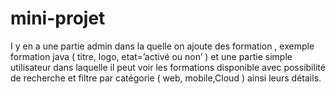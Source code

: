 # mini-projet
I y en a une partie admin dans la quelle on ajoute des formation , exemple formation java ( titre, logo, etat=’activé ou non’ )  et une partie simple utilisateur dans laquelle il peut voir les formations disponible avec possibilité de recherche et filtre  par catégorie ( web, mobile,Cloud ) ainsi leurs détails.
